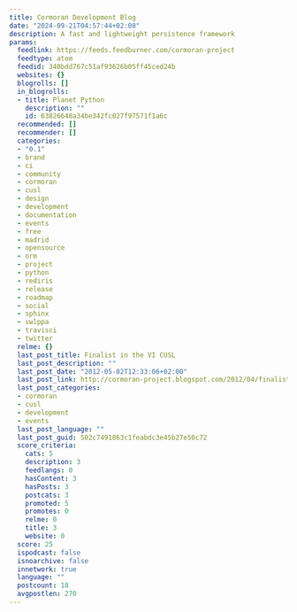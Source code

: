 ```yaml
---
title: Cormoran Development Blog
date: "2024-09-21T04:57:44+02:00"
description: A fast and lightweight persistence framework
params:
  feedlink: https://feeds.feedburner.com/cormoran-project
  feedtype: atom
  feedid: 340bdd767c51af93626b05ff45ced24b
  websites: {}
  blogrolls: []
  in_blogrolls:
  - title: Planet Python
    description: ""
    id: 63826648a34be342fc027f97571f1a6c
  recommended: []
  recommender: []
  categories:
  - "0.1"
  - brand
  - ci
  - community
  - cormoran
  - cusl
  - design
  - development
  - documentation
  - events
  - free
  - madrid
  - opensource
  - orm
  - project
  - python
  - rediris
  - release
  - roadmap
  - social
  - sphinx
  - swlppa
  - travisci
  - twitter
  relme: {}
  last_post_title: Finalist in the VI CUSL
  last_post_description: ""
  last_post_date: "2012-05-02T12:33:06+02:00"
  last_post_link: http://cormoran-project.blogspot.com/2012/04/finalist-in-vi-cusl.html
  last_post_categories:
  - cormoran
  - cusl
  - development
  - events
  last_post_language: ""
  last_post_guid: 502c7491863c1feabdc3e45b27e50c72
  score_criteria:
    cats: 5
    description: 3
    feedlangs: 0
    hasContent: 3
    hasPosts: 3
    postcats: 3
    promoted: 5
    promotes: 0
    relme: 0
    title: 3
    website: 0
  score: 25
  ispodcast: false
  isnoarchive: false
  innetwork: true
  language: ""
  postcount: 18
  avgpostlen: 270
---
```

